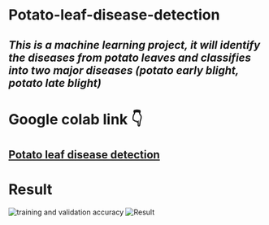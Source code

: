 # Potato-leaf-disease-detection
_This is  a machine learning project, it will identify the diseases from potato leaves and classifies into two major diseases (potato early blight, potato late blight)_
---
# Google colab link 👇
[Potato leaf disease detection](https://colab.research.google.com/drive/1EAKchuOydE453bqxjVsU1Ka51XjXrKeq#scrollTo=sYaXUY588Li5)
---
# **Result**
![training and validation accuracy](C:\Users\ponra\Pictures\Screenshots\Result.png)
![Result](C:\Users\ponra\Pictures\Screenshots\training_and_validation_accuracy.png)


